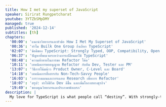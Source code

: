 ```yaml
---
title: How I met my superset of JavaScript
speaker: Sirirat Rungpetcharat
youtube: 3YTZbSMpDMY
managed: true
published: '2024-12-14'
subtitles: [th]
chapters:
  '00:00': 'แนะนำวิทยากรและหัวข้อ How I Met My Superset of JavaScript'
  '00:36': 'ทำไม Builk One Group ถึงเลือก TypeScript'
  '02:07': 'ข้อดีของ TypeScript: Strongly Typed, OOP, Compatibility, Open Source'
  '06:37': 'ปัญหาที่พบเจอระหว่างการเปลี่ยนมาใช้ TypeScript'
  '08:48': 'ความท้าทายในการขอ Refactor โค้ด'
  '10:11': 'เทคนิคการขออนุญาต Refactor กับทีม Dev, Tester และ PM'
  '13:07': 'วิธีการโน้มน้าว Product Owner, C-Level และ Board'
  '14:18': 'เทคนิคการสื่อสารกับ Non-Tech-Savvy People'
  '16:03': 'การวางแผนและการเแอบ Research เพื่อการ Refactor'
  '18:07': 'สรุป: ทำให้ชีวิต Dev ดีขึ้น และเพิ่มโอกาสทางธุรกิจ'
  '19:49': 'ขอบคุณวิทยากรและประกาศพักเบรก'
description: |
  My love for TypeScript is what people call “destiny”. With strongly-typed, OOP concept and how familiar we’ve been with Angular, etc. But it’s taken me awhile to hop in since changing technology require heavily researching, convincing both my team and the board. I’m here to tell you how my love life be.
---
```

